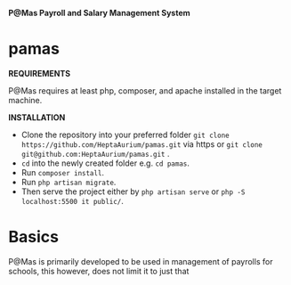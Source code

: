 **P@Mas Payroll and Salary Management System**

# pamas


**REQUIREMENTS**

P@Mas requires at least php, composer, and apache installed in the target machine.

**INSTALLATION**

* Clone the repository into your preferred folder  `git clone https://github.com/HeptaAurium/pamas.git` via https or `git clone git@github.com:HeptaAurium/pamas.git` .
* `cd` into the newly created folder e.g. `cd pamas`.
* Run `composer install`.
* Run `php artisan migrate`.
* Then serve the project either by `php artisan serve` or `php -S localhost:5500 it public/`.

# Basics
P@Mas is primarily developed to be used in management of payrolls for schools, this however, does not limit it to just that

